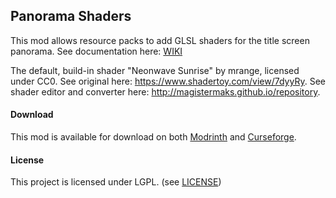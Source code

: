 ## Panorama Shaders
This mod allows resource packs to add GLSL shaders for the title screen panorama.
See documentation here: [WIKI](https://github.com/magistermaks/mod-glsl/wiki)

The default, build-in shader "Neonwave Sunrise" by mrange, licensed under CC0.
See original here: https://www.shadertoy.com/view/7dyyRy.
See shader editor and converter here: http://magistermaks.github.io/repository.

#### Download
This mod is available for download on both [Modrinth](https://modrinth.com/mod/glsl-panorama) and [Curseforge](https://www.curseforge.com/minecraft/mc-mods/glsl-panorama).

#### License
This project is licensed under LGPL. (see [LICENSE](LICENSE))
